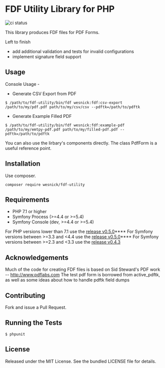 FDF Utility Library for PHP
===========================

![ci status](https://github.com/wesnick/fdf-utility/actions/workflows/ci.yaml/badge.svg)

This library produces FDF files for PDF Forms.

Left to finish
- add additional validation and tests for invalid configurations
- implement signature field support


## Usage

Console Usage -
- Generate CSV Export from PDF
```
$ /path/to/fdf-utility/bin/fdf wesnick:fdf:csv-export /path/to/my/pdf.pdf path/to/my/csv/csv --pdftk=/path/to/pdftk
```

- Generate Example Filled PDF
```
$ /path/to/fdf-utility/bin/fdf wesnick:fdf:example-pdf /path/to/my/emtpy-pdf.pdf path/to/my/filled-pdf.pdf --pdftk=/path/to/pdftk
```

You can also use the lirbary's components directly.  The class PdfForm is a useful reference point.


## Installation

Use composer.

```
composer require wesnick/fdf-utility
```

## Requirements

- PHP 7.1 or higher
- Symfony Process (>=4.4 or >=5.4)
- Symfony Console (dev, >=4.4 or >=5.4)

For PHP versions lower than 7.1 use the [release v0.5.0](https://github.com/wesnick/fdf-utility/releases/tag/v0.5.0)****
For Symfony versions between >=3.3 and <4.4 use the [release v0.5.0](https://github.com/wesnick/fdf-utility/releases/tag/v0.5.0)****
For Symfony versions between >=2.3 and <3.3 use the [release v0.4.3](https://github.com/wesnick/fdf-utility/releases/tag/v0.4.3)

## Acknowledgements

Much of the code for creating FDF files is based on Sid Steward's PDF work -- http://www.pdflabs.com
The test pdf form is borrowed from active_pdftk, as well as some ideas about how to handle pdftk field dumps

## Contributing

Fork and issue a Pull Request.

## Running the Tests

```
$ phpunit
```

## License

Released under the MIT License. See the bundled LICENSE file for details.
